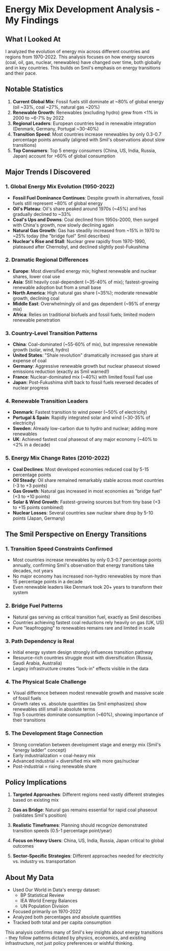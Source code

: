 # Energy Mix Development Analysis - My Findings

## What I Looked At
I analyzed the evolution of energy mix across different countries and regions from 1970-2022. This analysis focuses on how energy sources (coal, oil, gas, nuclear, renewables) have changed over time, both globally and in key countries. This builds on Smil's emphasis on energy transitions and their pace.

## Notable Statistics
1. **Current Global Mix**: Fossil fuels still dominate at ~80% of global energy (oil ~33%, coal ~27%, natural gas ~20%)
2. **Renewable Growth**: Renewables (excluding hydro) grew from <1% in 2000 to ~6-7% by 2022
3. **Regional Leaders**: European countries lead in renewable integration (Denmark, Germany, Portugal ~30-40%)
4. **Transition Speed**: Most countries increase renewables by only 0.3-0.7 percentage points annually (aligned with Smil's observations about slow transitions)
5. **Top Consumers**: Top 5 energy consumers (China, US, India, Russia, Japan) account for >60% of global consumption

## Major Trends I Discovered

### 1. Global Energy Mix Evolution (1950-2022)
- **Fossil Fuel Dominance Continues**: Despite growth in alternatives, fossil fuels still represent ~80% of global energy
- **Oil's Plateau**: Oil's share peaked around 1970s (~45%) and has gradually declined to ~33%
- **Coal's Ups and Downs**: Coal declined from 1950s-2000, then surged with China's growth, now slowly declining again
- **Natural Gas Growth**: Gas has steadily increased from ~15% in 1970 to ~25% today (the "bridge fuel" Smil describes)
- **Nuclear's Rise and Stall**: Nuclear grew rapidly from 1970-1990, plateaued after Chernobyl, and declined slightly post-Fukushima

### 2. Dramatic Regional Differences
- **Europe**: Most diversified energy mix; highest renewable and nuclear shares, lower coal use
- **Asia**: Still heavily coal-dependent (~35-40% of mix); fastest-growing renewable adoption but from a small base
- **North America**: High natural gas share (~35%); moderate renewable growth, declining coal
- **Middle East**: Overwhelmingly oil and gas dependent (~95% of energy mix)
- **Africa**: Relies on traditional biofuels and fossil fuels; limited modern renewable penetration

### 3. Country-Level Transition Patterns
- **China**: Coal-dominated (~55-60% of mix), but impressive renewable growth (solar, wind, hydro)
- **United States**: "Shale revolution" dramatically increased gas share at expense of coal
- **Germany**: Aggressive renewable growth but nuclear phaseout slowed emissions reduction (exactly as Smil warned!)
- **France**: Nuclear-dominated mix (~40%) with limited fossil fuel use
- **Japan**: Post-Fukushima shift back to fossil fuels reversed decades of nuclear progress

### 4. Renewable Transition Leaders
- **Denmark**: Fastest transition to wind power (~50% of electricity)
- **Portugal & Spain**: Rapidly integrated solar and wind (~30-35% of electricity)
- **Sweden**: Already low-carbon due to hydro and nuclear; adding more renewables 
- **UK**: Achieved fastest coal phaseout of any major economy (~40% to <2% in a decade)

### 5. Energy Mix Change Rates (2010-2022)
- **Coal Declines**: Most developed economies reduced coal by 5-15 percentage points
- **Oil Steady**: Oil share remained remarkably stable across most countries (-3 to +3 points)
- **Gas Growth**: Natural gas increased in most economies as "bridge fuel" (+3 to +10 points)
- **Solar & Wind Growth**: Fastest-growing sources but from tiny base (+3 to +15 points combined)
- **Nuclear Losses**: Several countries saw nuclear share drop by 5-10 points (Japan, Germany)

## The Smil Perspective on Energy Transitions

### 1. Transition Speed Constraints Confirmed
- Most countries increase renewables by only 0.3-0.7 percentage points annually, confirming Smil's observation that energy transitions take decades, not years
- No major economy has increased non-hydro renewables by more than 15 percentage points in a decade
- Even renewable leaders like Denmark took 20+ years to transform their system

### 2. Bridge Fuel Patterns
- Natural gas serving as critical transition fuel, exactly as Smil describes
- Countries achieving fastest coal reductions rely heavily on gas (UK, US)
- Pure "leapfrogging" to renewables remains rare and limited in scale

### 3. Path Dependency is Real
- Initial energy system design strongly influences transition pathway
- Resource-rich countries struggle most with diversification (Russia, Saudi Arabia, Australia)
- Legacy infrastructure creates "lock-in" effects visible in the data

### 4. The Physical Scale Challenge
- Visual difference between modest renewable growth and massive scale of fossil fuels
- Growth rates vs. absolute quantities (as Smil emphasizes) show renewables still small in absolute terms
- Top 5 countries dominate consumption (~60%), showing importance of their transitions

### 5. The Development Stage Connection
- Strong correlation between development stage and energy mix (Smil's "energy ladder" concept)
- Early industrialization = coal-heavy mix
- Advanced industrial = diversified mix with more gas/nuclear
- Post-industrial = rising renewable share

## Policy Implications

1. **Targeted Approaches**: Different regions need vastly different strategies based on existing mix
   
2. **Gas as Bridge**: Natural gas remains essential for rapid coal phaseout (validates Smil's position)

3. **Realistic Timeframes**: Planning should recognize demonstrated transition speeds (0.5-1 percentage point/year)

4. **Focus on Heavy Users**: China, US, India, Russia, Japan critical to global outcomes

5. **Sector-Specific Strategies**: Different approaches needed for electricity vs. industry vs. transportation

## About My Data
- Used Our World in Data's energy dataset:
  - BP Statistical Review
  - IEA World Energy Balances
  - UN Population Division
- Focused primarily on 1970-2022
- Analyzed both percentages and absolute quantities
- Tracked both total and per capita consumption

This analysis confirms many of Smil's key insights about energy transitions - they follow patterns dictated by physics, economics, and existing infrastructure, not just policy preferences or wishful thinking.